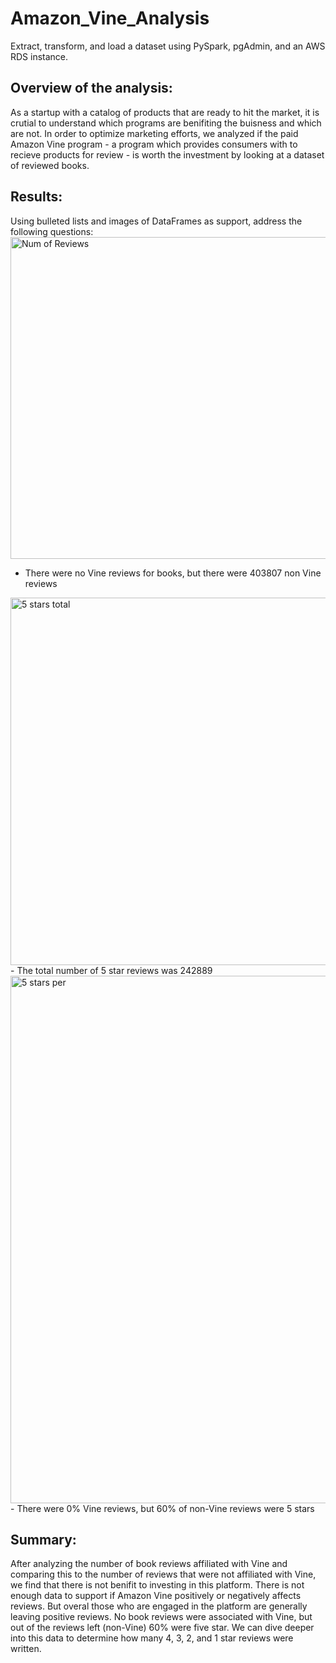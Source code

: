 # Amazon_Vine_Analysis

Extract, transform, and load a dataset using PySpark, pgAdmin, and an AWS RDS instance.

## Overview of the analysis: 

As a startup with a catalog of products that are ready to hit the market, it is crutial to understand which programs are benifiting the buisness and which are not. In order to optimize marketing efforts, we analyzed if the paid Amazon Vine program - a program which provides consumers with to recieve products for review - is worth the investment by looking at a dataset of reviewed books.


## Results: 

Using bulleted lists and images of DataFrames as support, address the following questions:
<img width="515" alt="Num  of Reviews" src="https://user-images.githubusercontent.com/89358080/150485246-45301c73-e524-48f5-83e2-a34e67374e6c.png">
- There were no Vine reviews for books, but there were 403807 non Vine reviews

<img width="588" alt="5 stars total" src="https://user-images.githubusercontent.com/89358080/150485410-258aeafa-05c9-4ce8-9205-c6ae6d0df284.png">
- The total number of 5 star reviews was 242889

<img width="844" alt="5 stars per" src="https://user-images.githubusercontent.com/89358080/150485655-cd4495ea-0d57-4940-8674-ea9b15cd4f89.png">
- There were 0% Vine reviews, but 60% of non-Vine reviews were 5 stars

## Summary: 

After analyzing the number of book reviews affiliated with Vine and comparing this to the number of reviews that were not affiliated with Vine, we find that there is not benifit to investing in this platform. There is not enough data to support if Amazon Vine positively or negatively affects reviews. But overal those who are engaged in the platform are generally leaving positive reviews. No book reviews were associated with Vine, but out of the reviews left (non-Vine) 60% were five star. We can dive deeper into this data to determine how many 4, 3, 2, and 1 star reviews were written.
